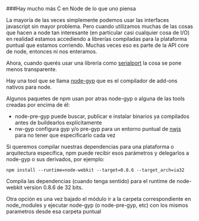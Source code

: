 ###Hay mucho más C en Node de lo que uno piensa

La mayoría de las veces simplemente podemos usar las interfaces javascript sin mayor problema.
Pero cuando utilizamos muchas de las cosas que hacen a node tan interesante (en particular casi cualquier cosa de I/O) 
en realidad estamos accediendo a librerías compiladas para la plataforma puntual que estamos corriendo.
Muchas veces eso es parte de la API core de node, entonces ni nos enteramos. 

Ahora, cuando querés usar una librería como [serialport](https://github.com/voodootikigod/node-serialport) la cosa se pone menos transparente.

Hay una tool que se llama [node-gyp](https://github.com/TooTallNate/node-gyp) que es el compilador de add-ons nativos para node.

Algunos paquetes de npm usan por atras node-gyp o alguna de las tools creadas por encima de él:
- node-pre-gyp puede buscar, publicar e instalar binarios ya compilados antes de buildearlos explícitamente
- nw-gyp configura gyp y/o pre-gyp para un entorno puntual de [nwjs](nwjs.io) para no tener que específicarlo cada vez

Si queremos compilar nuestras dependencias para una plataforma o arquitectura específica, npm puede recibir esos parámetros
y delegarlos a node-gyp o sus derivados, por ejemplo:

    npm install --runtime=node-webkit --target=0.8.6 --target_arch=ia32
   
Compila las dependencias (cuando tenga sentido) para el runtime de node-webkit version 0.8.6 de 32 bits.

Otra opción es una vez bajado el módulo ir a la carpeta correspondiente en node_modules y ejecutar node-gyp (o node-pre-gyp, etc) 
con los mismos parametros desde esa carpeta puntual
